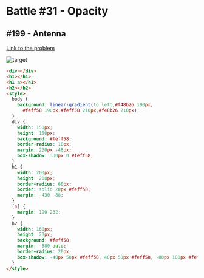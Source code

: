 # Battle #31 - Opacity

## #199 - Antenna

[Link to the problem](https://cssbattle.dev/play/199)

![target](https://cssbattle.dev/targets/199.png)

```html
<div></div>
<h1></h1>
<h1 a></h1>
<h2></h2>
<style>
  body {
    background: linear-gradient(to left,#f48b26 190px,
      #feff58 190px,#feff58 210px,#f48b26 210px);
  }
  div {
    width: 150px;
    height: 150px;
    background: #feff58;
    border-radius: 10px;
    margin: 230px -48px;
    box-shadow: 330px 0 #feff58;
  }
  h1 {
    width: 200px;
    height: 200px;
    border-radius: 60px;
    border: solid 20px #feff58;
    margin: -430 -88;
  }
  [a] {
    margin: 190 232;
  }
  h2 {
    width: 160px;
    height: 20px;
    background: #feff58;
    margin: -580 auto;
    border-radius: 20px;
    box-shadow: -40px 50px #feff58, 40px 50px #feff58, -80px 100px #feff58, 80px 100px #feff58;
  }
</style>
```
